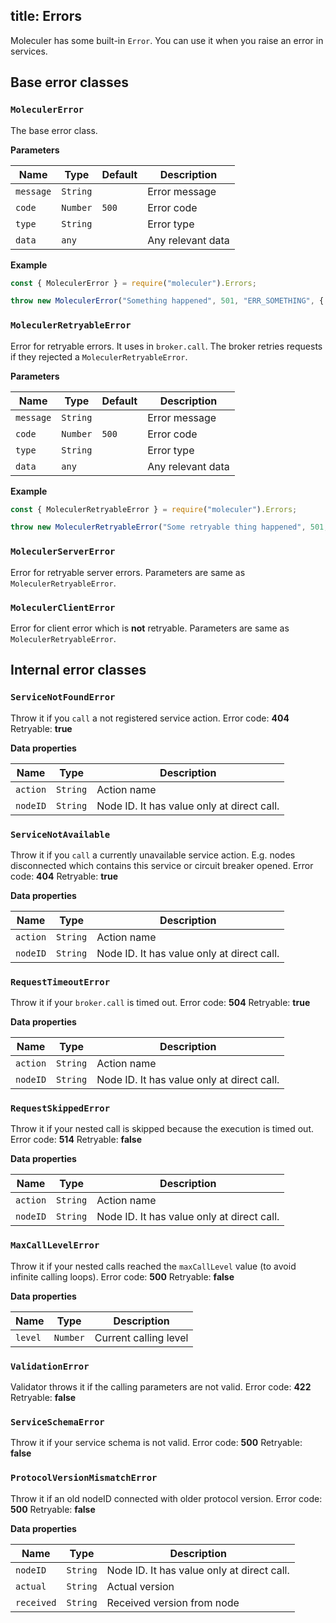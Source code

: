title: Errors
---
Moleculer has some built-in `Error`. You can use it when you raise an error in services.

## Base error classes

### `MoleculerError`
The base error class.

**Parameters**

| Name | Type | Default | Description |
| ---- | ---- | ------- | ----------- |
| `message` | `String` |  | Error message |
| `code` | `Number` | `500` | Error code |
| `type` | `String` |  | Error type |
| `data` | `any` |  | Any relevant data |

**Example**
```js
const { MoleculerError } = require("moleculer").Errors;

throw new MoleculerError("Something happened", 501, "ERR_SOMETHING", { a: 5, nodeID: "node-666" }));
```

### `MoleculerRetryableError`
Error for retryable errors. It uses in `broker.call`. The broker retries requests if they rejected a `MoleculerRetryableError`.

**Parameters**

| Name | Type | Default | Description |
| ---- | ---- | ------- | ----------- |
| `message` | `String` |  | Error message |
| `code` | `Number` | `500` | Error code |
| `type` | `String` |  | Error type |
| `data` | `any` |  | Any relevant data |

**Example**
```js
const { MoleculerRetryableError } = require("moleculer").Errors;

throw new MoleculerRetryableError("Some retryable thing happened", 501, "ERR_SOMETHING", { a: 5, nodeID: "node-666" }));
```

### `MoleculerServerError`
Error for retryable server errors. Parameters are same as `MoleculerRetryableError`.


### `MoleculerClientError`
Error for client error which is **not** retryable. Parameters are same as `MoleculerRetryableError`.

## Internal error classes

### `ServiceNotFoundError `
Throw it if you `call` a not registered service action.
Error code: **404**
Retryable: **true**

**Data properties**

| Name | Type | Description |
| ---- | ---- | ----------- |
| `action` | `String` | Action name |
| `nodeID` | `String` | Node ID. It has value only at direct call. |

### `ServiceNotAvailable`
Throw it if you `call` a currently unavailable service action. E.g. nodes disconnected which contains this service or circuit breaker opened.
Error code: **404**
Retryable: **true**

**Data properties**

| Name | Type | Description |
| ---- | ---- | ----------- |
| `action` | `String` | Action name |
| `nodeID` | `String` | Node ID. It has value only at direct call. |

### `RequestTimeoutError`
Throw it if your `broker.call` is timed out.
Error code: **504**
Retryable: **true**

**Data properties**

| Name | Type | Description |
| ---- | ---- | ----------- |
| `action` | `String` | Action name |
| `nodeID` | `String` | Node ID. It has value only at direct call. |

### `RequestSkippedError`
Throw it if your nested call is skipped because the execution is timed out.
Error code: **514**
Retryable: **false**

**Data properties**

| Name | Type | Description |
| ---- | ---- | ----------- |
| `action` | `String` | Action name |
| `nodeID` | `String` | Node ID. It has value only at direct call. |

### `MaxCallLevelError`
Throw it if your nested calls reached the `maxCallLevel` value (to avoid infinite calling loops).
Error code: **500**
Retryable: **false**

**Data properties**

| Name | Type | Description |
| ---- | ---- | ----------- |
| `level` | `Number` | Current calling level |

### `ValidationError`
Validator throws it if the calling parameters are not valid.
Error code: **422**
Retryable: **false**


### `ServiceSchemaError`
Throw it if your service schema is not valid.
Error code: **500**
Retryable: **false**

### `ProtocolVersionMismatchError`
Throw it if an old nodeID connected with older protocol version.
Error code: **500**
Retryable: **false**

**Data properties**

| Name | Type | Description |
| ---- | ---- | ----------- |
| `nodeID` | `String` | Node ID. It has value only at direct call. |
| `actual` | `String` | Actual version |
| `received` | `String` | Received version from node |
